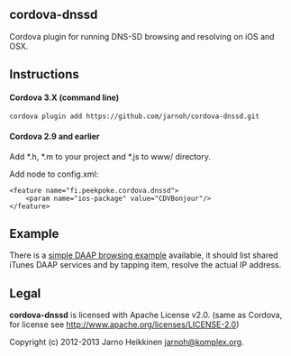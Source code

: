 cordova-dnssd
-------------

Cordova plugin for running DNS-SD browsing and resolving on iOS and OSX.

Instructions
------------

#### Cordova 3.X (command line)

`cordova plugin add https://github.com/jarnoh/cordova-dnssd.git`

#### Cordova 2.9 and earlier

Add *.h, *.m to your project and *.js to www/ directory.  

Add node to config.xml:

    <feature name="fi.peekpoke.cordova.dnssd">
        <param name="ios-package" value="CDVBonjour"/>
    </feature>


Example
-------
There is a <a href="example/">simple DAAP browsing example</a> available,
it should list shared iTunes DAAP services and by tapping item, resolve the
actual IP address.


Legal
-----

**cordova-dnssd** is licensed with Apache License v2.0.
(same as Cordova, for license see http://www.apache.org/licenses/LICENSE-2.0)

Copyright (c) 2012-2013 Jarno Heikkinen <jarnoh@komplex.org>.

